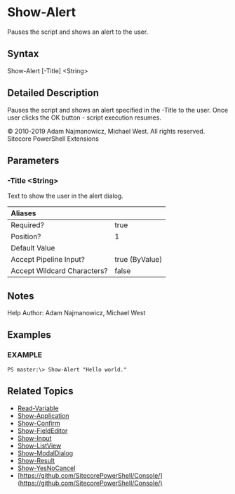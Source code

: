 # Show-Alert

Pauses the script and shows an alert to the user.

## Syntax

Show-Alert \[-Title\] &lt;String&gt;

## Detailed Description

Pauses the script and shows an alert specified in the -Title to the user. Once user clicks the OK button - script execution resumes.

© 2010-2019 Adam Najmanowicz, Michael West. All rights reserved. Sitecore PowerShell Extensions

## Parameters

### -Title  &lt;String&gt;

Text to show the user in the alert dialog.

| Aliases |  |
| :--- | :--- |
| Required? | true |
| Position? | 1 |
| Default Value |  |
| Accept Pipeline Input? | true \(ByValue\) |
| Accept Wildcard Characters? | false |

## Notes

Help Author: Adam Najmanowicz, Michael West

## Examples

### EXAMPLE

```text
PS master:\> Show-Alert "Hello world."
```

## Related Topics

* [Read-Variable](read-variable.md)
* [Show-Application](show-application.md)
* [Show-Confirm](show-confirm.md)
* [Show-FieldEditor](show-fieldeditor.md)
* [Show-Input](show-input.md)
* [Show-ListView](show-listview.md)
* [Show-ModalDialog](show-modaldialog.md)
* [Show-Result](show-result.md)
* [Show-YesNoCancel](show-yesnocancel.md)
* [https://github.com/SitecorePowerShell/Console/](https://github.com/SitecorePowerShell/Console/) 

